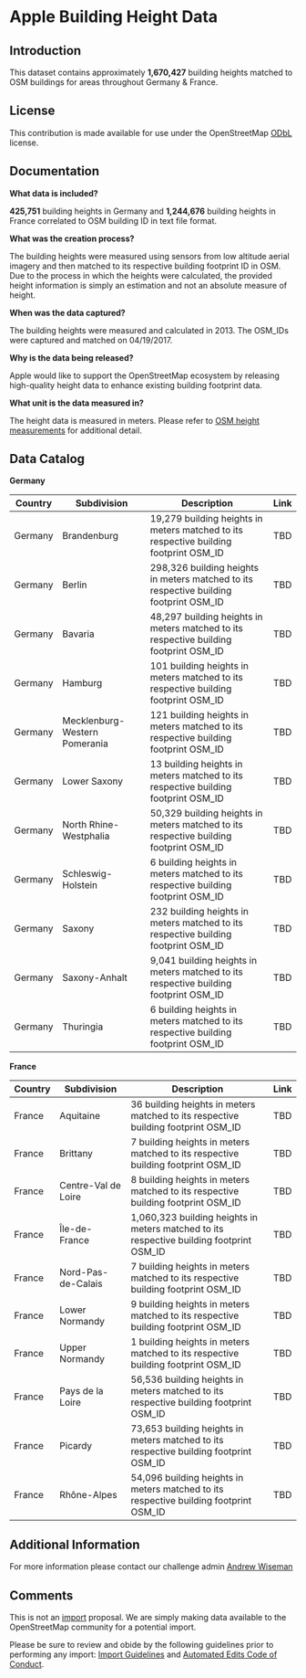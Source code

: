 # Apple Building Height Data


## Introduction

This dataset contains approximately **1,670,427** building heights matched to OSM buildings for areas throughout Germany & France. 

## License

This contribution is made available for use under the OpenStreetMap [ODbL](https://opendatacommons.org/licenses/odbl/) license.


## Documentation

**What data is included?**

**425,751** building heights in Germany and **1,244,676** building heights in France correlated to OSM building ID in text file format. 

**What was the creation process?**

The building heights were measured using sensors from low altitude aerial imagery and then matched to its respective building footprint ID in OSM.  Due to the process in which the heights were calculated, the provided height information is simply an estimation and not an absolute measure of height.  

**When was the data captured?**

The building heights were measured and calculated in 2013.  The OSM_IDs were captured and matched on 04/19/2017.  

**Why is the data being released?**

Apple would like to support the OpenStreetMap ecosystem by releasing high-quality height data to enhance existing building footprint data.

**What unit is the data measured in?**

The height data is measured in meters. Please refer to [OSM height measurements](https://wiki.openstreetmap.org/wiki/Map_Features/Units) for additional detail.  


## Data Catalog

**Germany**

| Country     | Subdivision     | Description                                                                            | Link  |
| ------------|-----------------|----------------------------------------------------------------------------------------|-------|
| Germany     | Brandenburg     | 19,279 building heights in meters matched to its respective building footprint OSM_ID  | TBD   |
| Germany     | Berlin          | 298,326 building heights in meters matched to its respective building footprint OSM_ID | TBD   |
| Germany     | Bavaria         | 48,297 building heights in meters matched to its respective building footprint OSM_ID | TBD   |
| Germany     | Hamburg         | 101 building heights in meters matched to its respective building footprint OSM_ID | TBD   |
| Germany     | Mecklenburg-Western Pomerania | 121 building heights in meters matched to its respective building footprint OSM_ID|TBD|
| Germany     | Lower Saxony	  | 13 building heights in meters matched to its respective building footprint OSM_ID | TBD   |
| Germany     | North Rhine-Westphalia | 50,329 building heights in meters matched to its respective building footprint OSM_ID | TBD   |
| Germany     | Schleswig-Holstein | 6 building heights in meters matched to its respective building footprint OSM_ID | TBD   |
| Germany     | Saxony | 232 building heights in meters matched to its respective building footprint OSM_ID | TBD   |
| Germany     | Saxony-Anhalt | 9,041 building heights in meters matched to its respective building footprint OSM_ID | TBD   |
| Germany     | Thuringia | 6 building heights in meters matched to its respective building footprint OSM_ID | TBD   |                                                               

**France**

| Country     | Subdivision     | Description                                                                        | Link  |
| ------------|-----------------|------------------------------------------------------------------------------------|-------|
| France      | Aquitaine       | 36 building heights in meters matched to its respective building footprint OSM_ID | TBD   |
| France      | Brittany        | 7 building heights in meters matched to its respective building footprint OSM_ID | TBD   |
| France      | Centre-Val de Loire | 8 building heights in meters matched to its respective building footprint OSM_ID | TBD   |
| France      | Île-de-France   | 1,060,323 building heights in meters matched to its respective building footprint OSM_ID | TBD   |
| France      | Nord-Pas-de-Calais | 7 building heights in meters matched to its respective building footprint OSM_ID | TBD   |
| France      | Lower Normandy  | 9 building heights in meters matched to its respective building footprint OSM_ID | TBD   |
| France      | Upper Normandy  | 1 building heights in meters matched to its respective building footprint OSM_ID | TBD   |
| France      | Pays de la Loire| 56,536 building heights in meters matched to its respective building footprint OSM_ID | TBD   |
| France      | Picardy  | 73,653 building heights in meters matched to its respective building footprint OSM_ID | TBD   |
| France      | Rhône-Alpes  | 54,096 building heights in meters matched to its respective building footprint OSM_ID | TBD   |


## Additional Information

For more information please contact our challenge admin [Andrew Wiseman](https://www.openstreetmap.org/user/Marion%20Barry)


## Comments
This is not an [import](https://wiki.openstreetmap.org/wiki/Import) proposal.  We are simply making data available to the OpenStreetMap community for a potential import.  

Please be sure to review and obide by the following guidelines prior to performing any import: [Import Guidelines](https://wiki.openstreetmap.org/wiki/Import/Guidelines) and [Automated Edits Code of Conduct](https://wiki.openstreetmap.org/wiki/Automated_Edits_code_of_conduct).


